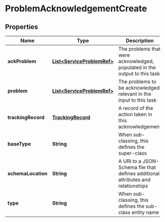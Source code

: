 
# ProblemAcknowledgementCreate

## Properties
Name | Type | Description | Notes
------------ | ------------- | ------------- | -------------
**ackProblem** | [**List&lt;ServiceProblemRef&gt;**](ServiceProblemRef.md) | The problems that were acknowledged, populated in the output to this task |  [optional]
**problem** | [**List&lt;ServiceProblemRef&gt;**](ServiceProblemRef.md) | The problems to be acknowledged, relevant in the input to this task | 
**trackingRecord** | [**TrackingRecord**](TrackingRecord.md) | A record of the action taken in this acknowledgement |  [optional]
**baseType** | **String** | When sub-classing, this defines the super-class |  [optional]
**schemaLocation** | **String** | A URI to a JSON-Schema file that defines additional attributes and relationships |  [optional]
**type** | **String** | When sub-classing, this defines the sub-class entity name |  [optional]




